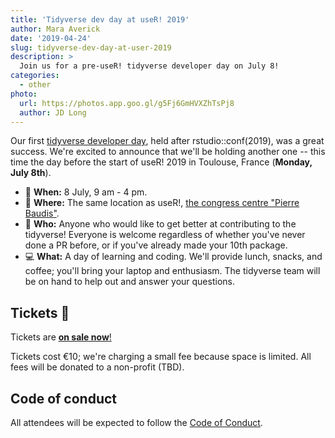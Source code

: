 ```yaml
---
title: 'Tidyverse dev day at useR! 2019'
author: Mara Averick
date: '2019-04-24'
slug: tidyverse-dev-day-at-user-2019
description: > 
  Join us for a pre-useR! tidyverse developer day on July 8!
categories:
  - other
photo:
  url: https://photos.app.goo.gl/g5Fj6GmHVXZhTsPj8
  author: JD Long
---
```


Our first [tidyverse developer day](https://www.tidyverse.org/articles/2018/11/tidyverse-developer-day-2019/), held after rstudio::conf(2019), was a great success. We're excited to announce that we'll be holding another one -- this time the day before the start of useR! 2019 in Toulouse, France (__Monday, July 8th__).

 * 📆 **When:** 8 July, 9 am - 4 pm.  
 * 📍 **Where:** The same location as useR!, [the congress centre "Pierre Baudis"](https://www.centre-congres-toulouse.fr/fr).
 * 👥 **Who:** Anyone who would like to get better at contributing to the tidyverse! Everyone is welcome regardless of whether you've never done a PR before, or if you've already made your 10th package.
 * 💻 **What:** A day of learning and coding. We'll provide
lunch, snacks, and coffee; you'll bring your laptop and enthusiasm.
The tidyverse team will be on hand to help out and answer your questions.

## Tickets 🎫

Tickets are [**on sale
now**!](https://www.eventbrite.com/e/tidyverse-developer-day-tickets-51757053741)

Tickets cost &#x20ac;10; we're charging a small fee because space is limited. All fees
will be donated to a non-profit (TBD).

## Code of conduct

All attendees will be expected to follow the [Code of Conduct](https://github.com/tidyverse/dev-day-2019/blob/master/CODE_OF_CONDUCT.md).


